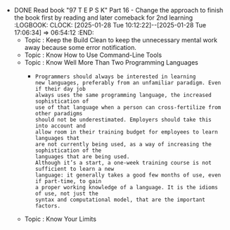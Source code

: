 - DONE Read book "97 T E P S K" Part 16 - Change the approach to finish the book first by reading and later comeback for 2nd learning
  :LOGBOOK:
  CLOCK: [2025-01-28 Tue 10:12:22]--[2025-01-28 Tue 17:06:34] =>  06:54:12
  :END:
	- Topic : Keep the Build Clean to keep the unnecessary mental work away because some error notification.
	- Topic : Know How to Use Command-Line Tools
	- Topic : Know Well More Than Two Programming Languages
		- ```apl
		  Programmers should always be interested in learning
		  new languages, preferably from an unfamiliar paradigm. Even if their day job
		  always uses the same programming language, the increased sophistication of
		  use of that language when a person can cross-fertilize from other paradigms
		  should not be underestimated. Employers should take this into account and
		  allow room in their training budget for employees to learn languages that
		  are not currently being used, as a way of increasing the sophistication of the
		  languages that are being used.
		  Although it’s a start, a one-week training course is not sufficient to learn a new
		  language: it generally takes a good few months of use, even if part-time, to gain
		  a proper working knowledge of a language. It is the idioms of use, not just the
		  syntax and computational model, that are the important factors.
		  ```
	- Topic : Know Your Limits